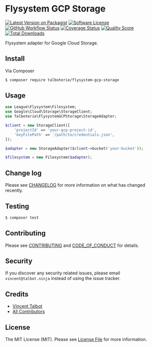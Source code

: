 # Flysystem GCP Storage

[![Latest Version on Packagist][ico-version]][link-packagist]
[![Software License][ico-license]](LICENSE.md)
[![GitHub Workflow Status][ico-github]][link-github]
[![Coverage Status][ico-codecov]][link-codecov]
[![Quality Score][ico-code-quality]][link-code-quality]
[![Total Downloads][ico-downloads]][link-downloads]

Flysystem adapter for Google Cloud Storage.

## Install

Via Composer

``` bash
$ composer require talboterie/flysystem-gcp-storage
```

## Usage

``` php
use League\Flysystem\Filesystem;
use Google\Cloud\Storage\StorageClient;
use Talboterie\FlysystemGCPStorage\StorageAdapter;

$client = new StorageClient([
    'projectId' => 'your-gcp-project-id',
    'keyFilePath' => '/path/to/credentials.json',
]);

$adapter = new StorageAdapter($client->bucket('your-bucket'));

$filesystem = new Filesystem($adapter);
```

## Change log

Please see [CHANGELOG](CHANGELOG.md) for more information on what has changed recently.

## Testing

``` bash
$ composer test
```

## Contributing

Please see [CONTRIBUTING](.github/CONTRIBUTING.md) and [CODE_OF_CONDUCT](.github/CODE_OF_CONDUCT.md) for details.

## Security

If you discover any security related issues, please email `vincent@talbot.ninja` instead of using the issue tracker.

## Credits

- [Vincent Talbot][link-author]
- [All Contributors][link-contributors]

## License

The MIT License (MIT). Please see [License File](LICENSE.md) for more information.

[ico-version]: https://img.shields.io/packagist/v/talboterie/flysystem-gcp-storage.svg?style=flat-square
[ico-license]: https://img.shields.io/badge/license-MIT-brightgreen.svg?style=flat-square
[ico-github]: https://img.shields.io/github/workflow/status/talboterie/flysystem-gcp-storage/run-tests?style=flat-square
[ico-codecov]: https://img.shields.io/codecov/c/gh/talboterie/flysystem-gcp-storage?style=flat-square
[ico-code-quality]: https://img.shields.io/scrutinizer/g/talboterie/flysystem-gcp-storage.svg?style=flat-square
[ico-downloads]: https://img.shields.io/packagist/dt/talboterie/flysystem-gcp-storage.svg?style=flat-square

[link-packagist]: https://packagist.org/packages/talboterie/flysystem-gcp-storage
[link-github]: https://github.com/talboterie/flysystem-gcp-storage/actions
[link-codecov]: https://codecov.io/gh/talboterie/flysystem-gcp-storage
[link-code-quality]: https://scrutinizer-ci.com/g/talboterie/flysystem-gcp-storage
[link-downloads]: https://packagist.org/packages/talboterie/flysystem-gcp-storage
[link-author]: https://github.com/vtalbot
[link-contributors]: ../../contributors
